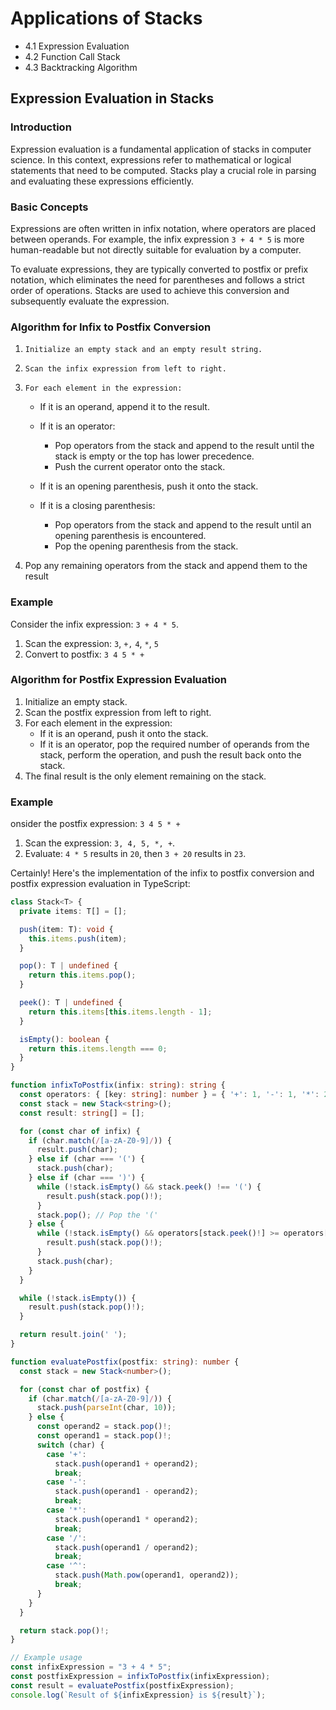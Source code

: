 # Applications of Stacks

- 4.1 Expression Evaluation
- 4.2 Function Call Stack
- 4.3 Backtracking Algorithm

## Expression Evaluation in Stacks

### Introduction

Expression evaluation is a fundamental application of stacks in computer science. In this context, expressions refer to mathematical or logical statements that need to be computed. Stacks play a crucial role in parsing and evaluating these expressions efficiently.

### Basic Concepts

Expressions are often written in infix notation, where operators are placed between operands. For example, the infix expression `3 + 4 * 5` is more human-readable but not directly suitable for evaluation by a computer.

To evaluate expressions, they are typically converted to postfix or prefix notation, which eliminates the need for parentheses and follows a strict order of operations. Stacks are used to achieve this conversion and subsequently evaluate the expression.

### Algorithm for Infix to Postfix Conversion

1. `Initialize an empty stack and an empty result string.`
2. `Scan the infix expression from left to right.`
3. `For each element in the expression:`

   - If it is an operand, append it to the result.
   - If it is an operator:

     - Pop operators from the stack and append to the result until the stack is empty or the top has lower precedence.
     - Push the current operator onto the stack.

   - If it is an opening parenthesis, push it onto the stack.
   - If it is a closing parenthesis:
     - Pop operators from the stack and append to the result until an opening parenthesis is encountered.
     - Pop the opening parenthesis from the stack.

4. Pop any remaining operators from the stack and append them to the result


### Example

Consider the infix expression: `3 + 4 * 5`.

1. Scan the expression: `3`, `+,` `4`, `*`, `5`
2. Convert to postfix: `3 4 5 * +`


### Algorithm for Postfix Expression Evaluation

1. Initialize an empty stack.
2. Scan the postfix expression from left to right.
3. For each element in the expression:
    * If it is an operand, push it onto the stack.
    * If it is an operator, pop the required number of operands from the stack, perform the operation, and push the result back onto the stack.
4. The final result is the only element remaining on the stack.

### Example

onsider the postfix expression: `3 4 5 * +`

1. Scan the expression: `3, 4, 5, *, +`.
2. Evaluate: `4 * 5` results in `20`, then `3 + 20` results in `23`.


Certainly! Here's the implementation of the infix to postfix conversion and postfix expression evaluation in TypeScript:

```typescript
class Stack<T> {
  private items: T[] = [];

  push(item: T): void {
    this.items.push(item);
  }

  pop(): T | undefined {
    return this.items.pop();
  }

  peek(): T | undefined {
    return this.items[this.items.length - 1];
  }

  isEmpty(): boolean {
    return this.items.length === 0;
  }
}

function infixToPostfix(infix: string): string {
  const operators: { [key: string]: number } = { '+': 1, '-': 1, '*': 2, '/': 2, '^': 3 };
  const stack = new Stack<string>();
  const result: string[] = [];

  for (const char of infix) {
    if (char.match(/[a-zA-Z0-9]/)) {
      result.push(char);
    } else if (char === '(') {
      stack.push(char);
    } else if (char === ')') {
      while (!stack.isEmpty() && stack.peek() !== '(') {
        result.push(stack.pop()!);
      }
      stack.pop(); // Pop the '('
    } else {
      while (!stack.isEmpty() && operators[stack.peek()!] >= operators[char]) {
        result.push(stack.pop()!);
      }
      stack.push(char);
    }
  }

  while (!stack.isEmpty()) {
    result.push(stack.pop()!);
  }

  return result.join(' ');
}

function evaluatePostfix(postfix: string): number {
  const stack = new Stack<number>();

  for (const char of postfix) {
    if (char.match(/[a-zA-Z0-9]/)) {
      stack.push(parseInt(char, 10));
    } else {
      const operand2 = stack.pop()!;
      const operand1 = stack.pop()!;
      switch (char) {
        case '+':
          stack.push(operand1 + operand2);
          break;
        case '-':
          stack.push(operand1 - operand2);
          break;
        case '*':
          stack.push(operand1 * operand2);
          break;
        case '/':
          stack.push(operand1 / operand2);
          break;
        case '^':
          stack.push(Math.pow(operand1, operand2));
          break;
      }
    }
  }

  return stack.pop()!;
}

// Example usage
const infixExpression = "3 + 4 * 5";
const postfixExpression = infixToPostfix(infixExpression);
const result = evaluatePostfix(postfixExpression);
console.log(`Result of ${infixExpression} is ${result}`);

```
